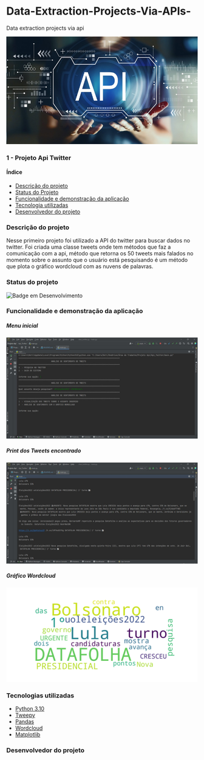 # Data-Extraction-Projects-Via-APIs-
Data extraction projects via api

![Api](imagens/api.jpeg)

### 1 - Projeto Api Twitter

#### Índice

* [Descrição do projeto](#descrio-do-projeto)
* [Status do Projeto](#status-do-projeto)
* [Funcionalidade e demonstração da aplicação](#funcionalidade-e-demonstrao-da-aplicao)
* [Tecnologia utilizadas](#tecnologias-utilizadas)
* [Desenvolvedor do projeto](#desenvolvedor-do-projeto)


### Descrição do projeto

Nesse primeiro projeto foi utilizado a API do twitter para buscar dados no twitter. 
Foi criada uma classe tweets onde tem métodos que faz a comunicação com a api,
método que retorna os 50 tweets mais falados no momento sobre o assunto que o
usuário está pesquisando é um método que plota o gráfico wordcloud com as 
nuvens de palavras. 


### Status do projeto
![Badge em Desenvolvimento](http://img.shields.io/static/v1?label=STATUS&message=%20CONCLUÍDO&color=GREEN&style=for-the-badge)


### Funcionalidade e demonstração da aplicação

##### Menu inicial
![Menu](imagens/tela%20inicial.JPG)

##### Print dos Tweets encontrado
![tweets](imagens/tweets.JPG)

##### Gráfico Wordcloud
![Gráfico Wordcloud](imagens/grafico.png)


### Tecnologias utilizadas 
* [Python 3.10](https://www.python.org/downloads/)
* [Tweepy](https://www.tweepy.org/)
* [Pandas](https://pandas.pydata.org/)
* [Wordcloud](https://pypi.org/project/wordcloud/)
* [Matplotlib](https://matplotlib.org/)


### Desenvolvedor do projeto


